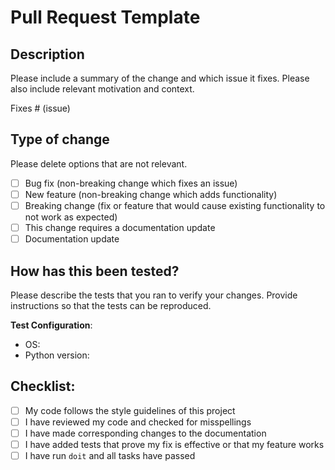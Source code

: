 # Pull Request Template

## Description

Please include a summary of the change and which issue it fixes. Please also include 
relevant motivation and context.

Fixes # (issue)

## Type of change

Please delete options that are not relevant.

- [ ] Bug fix (non-breaking change which fixes an issue)
- [ ] New feature (non-breaking change which adds functionality)
- [ ] Breaking change (fix or feature that would cause existing functionality to not 
  work as expected)
- [ ] This change requires a documentation update
- [ ] Documentation update

## How has this been tested?

Please describe the tests that you ran to verify your changes. Provide instructions 
so that the tests can be reproduced.

**Test Configuration**:

* OS:
* Python version:

## Checklist:

- [ ] My code follows the style guidelines of this project
- [ ] I have reviewed my code and checked for misspellings
- [ ] I have made corresponding changes to the documentation
- [ ] I have added tests that prove my fix is effective or that my feature works
- [ ] I have run ``doit`` and all tasks have passed

